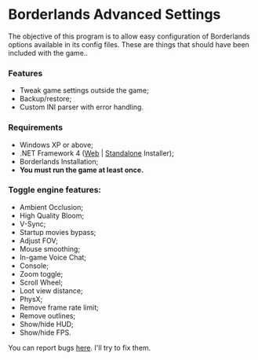 # Borderlands Advanced Settings

The objective of this program is to allow easy configuration of Borderlands options available in its config files. These are things that should have been included with the game..

### Features
* Tweak game settings outside the game;
* Backup/restore;
* Custom INI parser with error handling.

### Requirements
* Windows XP or above;
* .NET Framework 4 ([Web](https://www.microsoft.com/en-us/download/details.aspx?id=17851) | [Standalone](https://www.microsoft.com/en-us/download/details.aspx?id=17718) Installer);
* Borderlands Installation;
* **You must run the game at least once.**

### Toggle engine features:
* Ambient Occlusion;
* High Quality Bloom;
* V-Sync;
* Startup movies bypass;
* Adjust FOV;
* Mouse smoothing;
* In-game Voice Chat;
* Console;
* Zoom toggle;
* Scroll Wheel;
* Loot view distance;
* PhysX;
* Remove frame rate limit;
* Remove outlines;
* Show/hide HUD;
* Show/hide FPS.

You can report bugs [here](https://github.com/TheLonerD/BorderlandsAdvancedConfig/issues). I'll try to fix them.
